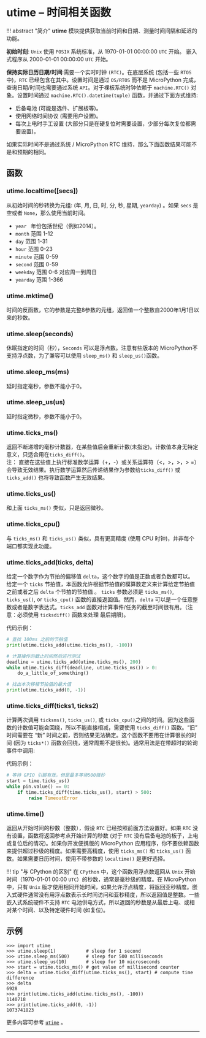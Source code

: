 # **utime** – 时间相关函数

!!! abstract "简介"
    **utime** 模块提供获取当前时间和日期、测量时间间隔和延迟的功能。

**初始时刻**: `Unix` 使用 `POSIX` 系统标准，从 1970-01-01 00:00:00 `UTC` 开始。
嵌入式程序从 2000-01-01 00:00:00 `UTC` 开始。

**保持实际日历日期/时间**:需要一个实时时钟 `(RTC)`。在底层系统 (包括一些 `RTOS` 中)，`RTC` 已经包含在其中。设置时间是通过 `OS/RTOS` 而不是 MicroPython 完成，查询日期/时间也需要通过系统 `API`。对于裸板系统时钟依赖于 ``machine.RTC()`` 对象。设置时间通过 ``machine.RTC().datetime(tuple)`` 函数，并通过下面方式维持:

* 后备电池 (可能是选件、扩展板等)。
* 使用网络时间协议 (需要用户设置)。
* 每次上电时手工设置 (大部分只是在硬复位时需要设置，少部分每次复位都需要设置)。

如果实际时间不是通过系统 / MicroPython RTC 维持，那么下面函数结果可能不是和预期的相同。

## 函数

### **utime.localtime**([secs])  
   从初始时间的秒转换为元组: (年, 月, 日, 时, 分, 秒, 星期, ``yearday``) 。如果 ``secs`` 是空或者 ``None``，那么使用当前时间。  

- `year ` 年份包括世纪（例如2014）。 
- `month`  范围 1-12     
- `day`    范围 1-31  
- `hour`    范围 0-23  
- `minute` 范围 0-59  
- `second`  范围 0-59  
- `weekday` 范围 0-6 对应周一到周日  
- `yearday` 范围 1-366  

### **utime.mktime**()  
   时间的反函数，它的参数是完整8参数的元组，返回值一个整数自2000年1月1日以来的秒数。

### **utime.sleep**(seconds)  
  休眠指定的时间（秒），``Seconds`` 可以是浮点数。注意有些版本的 MicroPython不支持浮点数，为了兼容可以使用 ``sleep_ms()`` 和 ``sleep_us()``函数。

### **utime.sleep_ms**(ms)  
  延时指定毫秒，参数不能小于0。

### **utime.sleep_us**(us)  
  延时指定微秒，参数不能小于0。

### **utime.ticks_ms**()  
  返回不断递增的毫秒计数器，在某些值后会重新计数(未指定)。计数值本身无特定意义，只适合用在``ticks_diff()``。  
  注： 直接在这些值上执行标准数学运算（+，-）或关系运算符（<，>，>，> =）会导致无效结果。执行数学运算然后传递结果作为参数给`ticks_diff()` 或 ` ticks_add() ` 也将导致函数产生无效结果。

### **utime.ticks_us**()  
  和上面 `ticks_ms()` 类似，只是返回微秒。

### **utime.ticks_cpu**()  
  与 ``ticks_ms()`` 和 ``ticks_us()`` 类似，具有更高精度 (使用 CPU 时钟)，并非每个端口都实现此功能。

### **utime.ticks_add**(ticks, delta)
  给定一个数字作为节拍的偏移值 `delta`，这个数字的值是正数或者负数都可以。
  给定一个 `ticks` 节拍值，本函数允许根据节拍值的模算数定义来计算给定节拍值之前或者之后 `delta` 个节拍的节拍值 。
  `ticks` 参数必须是 `ticks_ms()`, `ticks_us()`, or `ticks_cpu()` 函数的直接返回值。然而，`delta` 可以是一个任意整数或者是数字表达式。`ticks_add` 函数对计算事件/任务的截至时间很有用。（注意：必须使用 `ticksdiff()` 函数来处理
最后期限)。

代码示例：
```python
# 查找 100ms 之前的节拍值
print(utime.ticks_add(utime.ticks_ms(), -100))

# 计算操作的截止时间然后进行测试
deadline = utime.ticks_add(utime.ticks_ms(), 200)
while utime.ticks_diff(deadline, utime.ticks_ms()) > 0:
    do_a_little_of_something()

# 找出本次移植节拍值的最大值
print(utime.ticks_add(0, -1))
```

### **utime.ticks_diff**(ticks1, ticks2)
   计算两次调用 `ticksms()`, `ticks_us()`, 或 `ticks_cpu()`之间的时间。因为这些函数的计数值可能会回绕，所以不能直接相减，需要使用 `ticks_diff()` 函数。“旧” 时间需要在 “新” 时间之前，否则结果无法确定。这个函数不要用在计算很长的时间 (因为 `ticks*()` 函数会回绕，通常周期不是很长)。通常用法是在带超时的轮询事件中调用:

代码示例：
```python
# 等待 GPIO 引脚有效，但是最多等待500微秒
start = time.ticks_us()
while pin.value() == 0:
    if time.ticks_diff(time.ticks_us(), start) > 500:
        raise TimeoutError
```

### **utime.time**()
  返回从开始时间的秒数（整数），假设 `RTC` 已经按照前面方法设置好。如果 `RTC` 没有设置，函数将返回参考点开始计算的秒数 (对于 `RTC` 没有后备电池的板子，上电或复位后的情况)。如果你开发便携版的 MicroPython 应用程序，你不要依赖函数来提供超过秒级的精度。如果需要高精度，使用 `ticks_ms()` 和 `ticks_us()` 函数。如果需要日历时间，使用不带参数的 `localtime()` 是更好选择。

!!! tip "与 CPython 的区别"
    在 `CPython` 中，这个函数用浮点数返回从 `Unix` 开始时间（1970-01-01 00:00 `UTC`）的秒数，通常是毫秒级的精度。在 MicroPython 中，只有 `Unix` 版才使用相同开始时间，如果允许浮点精度，将返回亚秒精度。嵌入式硬件通常没有用浮点数表示长时间访问和亚秒精度，所以返回值是整数。一些嵌入式系统硬件不支持 `RTC` 电池供电方式，所以返回的秒数是从最后上电、或相对某个时间、以及特定硬件时间 (如复位)。

##   示例 

```
>>> import utime
>>> utime.sleep(1)           # sleep for 1 second
>>> utime.sleep_ms(500)      # sleep for 500 milliseconds
>>> utime.sleep_us(10)       # sleep for 10 microseconds
>>> start = utime.ticks_ms() # get value of millisecond counter
>>> delta = utime.ticks_diff(utime.ticks_ms(), start) # compute time difference
>>> delta
6928
>>> print(utime.ticks_add(utime.ticks_ms(), -100))
1140718
>>> print(utime.ticks_add(0, -1))
1073741823
```

更多内容可参考 [`utime`](http://docs.micropython.org/en/latest/pyboard/library/utime.html#module-utime)  。

----------